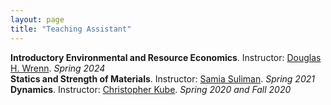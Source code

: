 ```yaml
---
layout: page
title: "Teaching Assistant"
---
```


**Introductory Environmental and Resource Economics**.  Instructor: [Douglas H. Wrenn](https://aese.psu.edu/directory/dhw121). *Spring 2024*  
**Statics and Strength of Materials**.  Instructor: [Samia Suliman](https://www.esm.psu.edu/department/directory-detail-g.aspx?q=SAS178). *Spring 2021*  
**Dynamics**.  Instructor: [Christopher Kube](https://www.esm.psu.edu/department/directory-detail-g.aspx?q=cmk6284). *Spring 2020 and Fall 2020*
